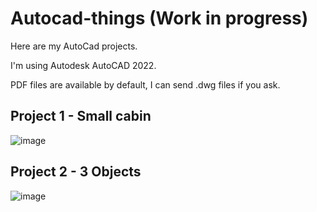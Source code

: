 # Autocad-things (Work in progress)

Here are my AutoCad projects.

I'm using Autodesk AutoCAD 2022.

PDF files are available by default, I can send .dwg files if you ask.

## Project 1 - Small cabin

![image](https://github.com/Klemetti/Autocad-things/assets/62512248/1b3192d1-12e0-42fc-8e91-fb1e8c240bd6)

## Project 2 - 3 Objects

![image](https://github.com/Klemetti/Autocad-things/assets/62512248/98d693a4-210d-440b-b48a-84076d5d24a6)


